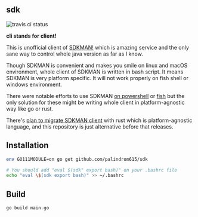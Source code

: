 ## sdk

![travis ci status](https://travis-ci.org/palindrom615/sdk.svg?branch=master)

**cli stands for client!**

This is unofficial client of [SDKMAN!](https://sdkman.io/) which is amazing service and the only sane way to control whole java version as far as I know.

Though SDKMAN is convenient and makes you smile on linux and macOS environment, whole client of SDKMAN is written in bash script. It means SDKMAN is very platform specific. It will not work properly on fish shell or windows environment.

There were notable efforts to use SDKMAN [on powershell](https://github.com/flofreud/posh-gvm) or [fish](https://github.com/reitzig/sdkman-for-fish) but the only solution for these might be writing whole client in platform-agnostic way like go or rust. 

There's [plan to migrate SDKMAN client](https://github.com/sdkman/sdk) with rust which is platform-agnostic language, and this repository is just alternative before that releases.

## Installation

```bash
env GO111MODULE=on go get github.com/palindrom615/sdk

# You should add "eval $(sdk" export bash)" on your .bashrc file
echo "eval \$(sdk export bash)" >> ~/.bashrc
```

## Build

```bash
go build main.go
```  
